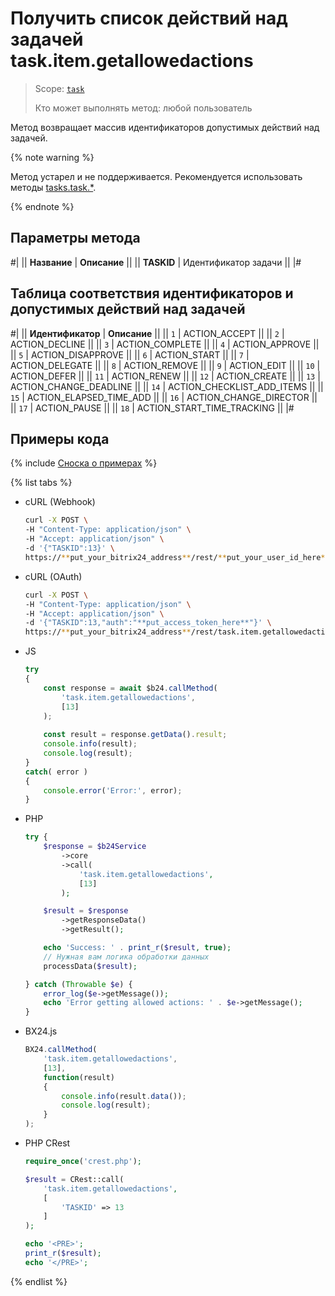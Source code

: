 # Получить список действий над задачей task.item.getallowedactions

> Scope: [`task`](../../../scopes/permissions.md)
>
> Кто может выполнять метод: любой пользователь

Метод возвращает массив идентификаторов допустимых действий над задачей.

{% note warning %}

Метод устарел и не поддерживается. Рекомендуется использовать методы [tasks.task.*](../../index.md).

{% endnote %}

## Параметры метода

#|
|| **Название** | **Описание** ||
|| **TASKID** | Идентификатор задачи ||
|#

## Таблица соответствия идентификаторов и допустимых действий над задачей

#|
|| **Идентификатор** | **Описание** ||
|| `1` | ACTION_ACCEPT ||
|| `2` | ACTION_DECLINE ||
|| `3` | ACTION_COMPLETE ||
|| `4` | ACTION_APPROVE ||
|| `5` | ACTION_DISAPPROVE ||
|| `6` | ACTION_START ||
|| `7` | ACTION_DELEGATE ||
|| `8` | ACTION_REMOVE ||
|| `9` | ACTION_EDIT ||
|| `10` | ACTION_DEFER ||
|| `11` | ACTION_RENEW ||
|| `12` | ACTION_CREATE ||
|| `13` | ACTION_CHANGE_DEADLINE ||
|| `14` | ACTION_CHECKLIST_ADD_ITEMS ||
|| `15` | ACTION_ELAPSED_TIME_ADD ||
|| `16` | ACTION_CHANGE_DIRECTOR ||
|| `17` | ACTION_PAUSE ||
|| `18` | ACTION_START_TIME_TRACKING ||
|#

## Примеры кода

{% include [Сноска о примерах](../../../../_includes/examples.md) %}

{% list tabs %}

- cURL (Webhook)

    ```bash
    curl -X POST \
    -H "Content-Type: application/json" \
    -H "Accept: application/json" \
    -d '{"TASKID":13}' \
    https://**put_your_bitrix24_address**/rest/**put_your_user_id_here**/**put_your_webhook_here**/task.item.getallowedactions
    ```

- cURL (OAuth)

    ```bash
    curl -X POST \
    -H "Content-Type: application/json" \
    -H "Accept: application/json" \
    -d '{"TASKID":13,"auth":"**put_access_token_here**"}' \
    https://**put_your_bitrix24_address**/rest/task.item.getallowedactions
    ```

- JS


    ```js
    try
    {
    	const response = await $b24.callMethod(
    		'task.item.getallowedactions',
    		[13]
    	);
    	
    	const result = response.getData().result;
    	console.info(result);
    	console.log(result);
    }
    catch( error )
    {
    	console.error('Error:', error);
    }
    ```

- PHP


    ```php
    try {
        $response = $b24Service
            ->core
            ->call(
                'task.item.getallowedactions',
                [13]
            );
    
        $result = $response
            ->getResponseData()
            ->getResult();
    
        echo 'Success: ' . print_r($result, true);
        // Нужная вам логика обработки данных
        processData($result);
    
    } catch (Throwable $e) {
        error_log($e->getMessage());
        echo 'Error getting allowed actions: ' . $e->getMessage();
    }
    ```

- BX24.js

    ```js
    BX24.callMethod(
        'task.item.getallowedactions',
        [13],
        function(result)
        {
            console.info(result.data());
            console.log(result);
        }
    );
    ```

- PHP CRest

    ```php
    require_once('crest.php');

    $result = CRest::call(
        'task.item.getallowedactions',
        [
            'TASKID' => 13
        ]
    );

    echo '<PRE>';
    print_r($result);
    echo '</PRE>';
    ```

{% endlist %}